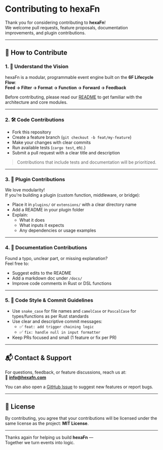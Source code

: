 # Contributing to hexaFn

Thank you for considering contributing to **hexaFn**!  
We welcome pull requests, feature proposals, documentation improvements, and plugin contributions.

---

## 📌 How to Contribute

### 1. 🧠 Understand the Vision
hexaFn is a modular, programmable event engine built on the **6F Lifecycle Flow**:  
**Feed → Filter → Format → Function → Forward → Feedback**

Before contributing, please read our [README](./README.md) to get familiar with the architecture and core modules.

---

### 2. 🛠 Code Contributions

- Fork this repository
- Create a feature branch (`git checkout -b feat/my-feature`)
- Make your changes with clear commits
- Run available tests (`cargo test`, etc.)
- Submit a pull request with a clear title and description

> Contributions that include tests and documentation will be prioritized.

---

### 3. 🧩 Plugin Contributions

We love modularity!  
If you're building a plugin (custom function, middleware, or bridge):

- Place it in `plugins/` or `extensions/` with a clear directory name
- Add a README in your plugin folder
- Explain:
  - What it does
  - What inputs it expects
  - Any dependencies or usage examples

---

### 4. 📝 Documentation Contributions

Found a typo, unclear part, or missing explanation?  
Feel free to:

- Suggest edits to the README
- Add a markdown doc under `/docs/`
- Improve code comments in Rust or DSL functions

---

### 5. 🤝 Code Style & Commit Guidelines

- Use `snake_case` for file names and `camelCase` or `PascalCase` for types/functions as per Rust standards
- Use clear and descriptive commit messages:
  - ✅ `feat: add trigger chaining logic`
  - ✅ `fix: handle null in input formatter`
- Keep PRs focused and small (1 feature or fix per PR)

---

## 📬 Contact & Support

For questions, feedback, or feature discussions, reach us at:  
📧 **info@hexafn.com**

You can also open a [GitHub Issue](https://github.com/hTuneSys/hexaFn/issues) to suggest new features or report bugs.

---

## 🧾 License

By contributing, you agree that your contributions will be licensed under the same license as the project: **MIT License**.

---

Thanks again for helping us build **hexaFn** —  
Together we turn events into logic.
